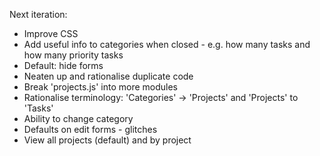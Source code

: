 Next iteration:
- Improve CSS
- Add useful info to categories when closed - e.g. how many tasks and how many priority tasks
- Default: hide forms
- Neaten up and rationalise duplicate code
- Break 'projects.js' into more modules
- Rationalise terminology: 'Categories' -> 'Projects' and 'Projects' to 'Tasks'
- Ability to change category
- Defaults on edit forms - glitches
- View all projects (default) and by project
